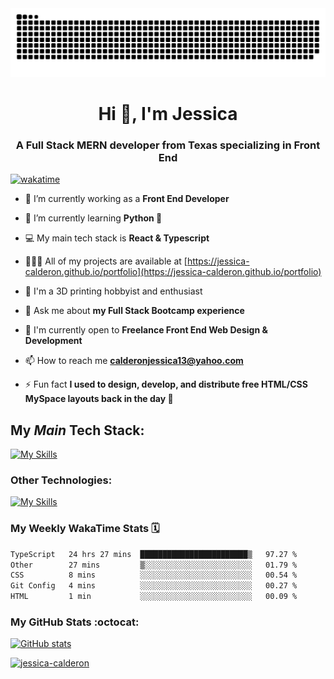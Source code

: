 <picture>
  <source
    media="(prefers-color-scheme: dark)"
    srcset="
      https://raw.githubusercontent.com/platane/snk/output/github-contribution-grid-snake-dark.svg
    "
  />
  <source
    media="(prefers-color-scheme: light)"
    srcset="
      https://raw.githubusercontent.com/platane/snk/output/github-contribution-grid-snake.svg
    "
  />
  <img
    alt="github contribution grid snake animation"
    src="https://raw.githubusercontent.com/platane/snk/output/github-contribution-grid-snake.svg"
  />
</picture>


<h1 align="center">Hi 👋, I'm Jessica</h1>
<h3 align="center">A Full Stack MERN developer from Texas specializing in Front End</h3>


<p align="center"> 

[![wakatime](https://wakatime.com/badge/user/b6f070f6-85e7-4ae8-8133-ec6407dead73.svg)](https://wakatime.com/@b6f070f6-85e7-4ae8-8133-ec6407dead73)
</p>

- 💼 I’m currently working as a **Front End Developer**

- 🌱 I’m currently learning **Python 🐍**

- 💻 My main tech stack is **React & Typescript**

- 👩🏻‍💻 All of my projects are available at [https://jessica-calderon.github.io/portfolio](https://jessica-calderon.github.io/portfolio)

- 🤖 I'm a 3D printing hobbyist and enthusiast

- 💬 Ask me about **my Full Stack Bootcamp experience**

- 📖 I'm currently open to **Freelance Front End Web Design & Development**

- 📫 How to reach me **calderonjessica13@yahoo.com**

- ⚡ Fun fact **I used to design, develop, and distribute free HTML/CSS MySpace layouts back in the day 🫣**


<h2>My <em>Main</em> Tech Stack:</h2>

[![My Skills](https://skillicons.dev/icons?i=react,typescript,tailwind,nodejs,github,html,css,vscode)](https://skillicons.dev)</span>

<h3>Other Technologies:</h3>
 
[![My Skills](https://skillicons.dev/icons?i=md,bootstrap,js,jquery,express,jest,mongodb,mysql,codepen,git,gitlab,heroku,ai,ps,bash,powershell,raspberrypi,regex,wordpress)](https://skillicons.dev)</span>
<div align='left'>
<h3>My Weekly WakaTime Stats 🗓</h3>

<!--START_SECTION:waka-->

```txt
TypeScript   24 hrs 27 mins  ████████████████████████▒   97.27 %
Other        27 mins         ▒░░░░░░░░░░░░░░░░░░░░░░░░   01.79 %
CSS          8 mins          ░░░░░░░░░░░░░░░░░░░░░░░░░   00.54 %
Git Config   4 mins          ░░░░░░░░░░░░░░░░░░░░░░░░░   00.27 %
HTML         1 min           ░░░░░░░░░░░░░░░░░░░░░░░░░   00.09 %
```

<!--END_SECTION:waka-->

<h3>My GitHub Stats :octocat:</h3>

[![GitHub stats](https://github-readme-stats.vercel.app/api?username=jessica-calderon&count_private=true&show_icons=true&theme=midnight-purple)](https://github.com/anuraghazra/github-readme-stats)
 
<a href="https://github.com/ryo-ma/github-profile-trophy"><img src="https://github-profile-trophy.vercel.app/?username=jessica-calderon&theme=dracula" alt="jessica-calderon" /></a> 
 </div>
